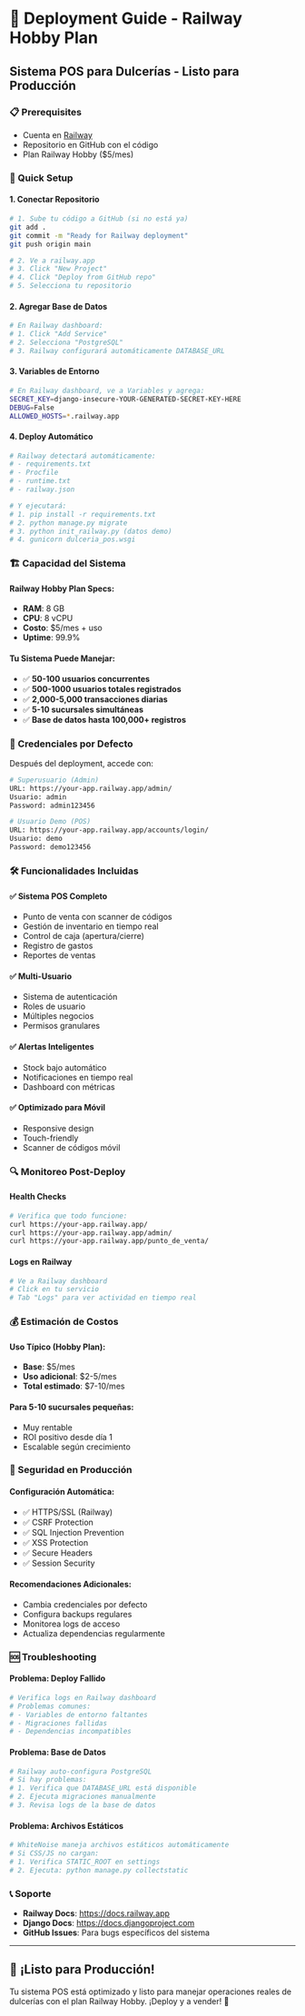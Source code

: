 # 🚀 Deployment Guide - Railway Hobby Plan

## Sistema POS para Dulcerías - Listo para Producción

### 📋 Prerequisites
- Cuenta en [Railway](https://railway.app)
- Repositorio en GitHub con el código
- Plan Railway Hobby ($5/mes)

### 🔧 Quick Setup

#### 1. Conectar Repositorio
```bash
# 1. Sube tu código a GitHub (si no está ya)
git add .
git commit -m "Ready for Railway deployment"
git push origin main

# 2. Ve a railway.app
# 3. Click "New Project" 
# 4. Click "Deploy from GitHub repo"
# 5. Selecciona tu repositorio
```

#### 2. Agregar Base de Datos
```bash
# En Railway dashboard:
# 1. Click "Add Service"
# 2. Selecciona "PostgreSQL" 
# 3. Railway configurará automáticamente DATABASE_URL
```

#### 3. Variables de Entorno
```bash
# En Railway dashboard, ve a Variables y agrega:
SECRET_KEY=django-insecure-YOUR-GENERATED-SECRET-KEY-HERE
DEBUG=False
ALLOWED_HOSTS=*.railway.app
```

#### 4. Deploy Automático
```bash
# Railway detectará automáticamente:
# - requirements.txt
# - Procfile  
# - runtime.txt
# - railway.json

# Y ejecutará:
# 1. pip install -r requirements.txt
# 2. python manage.py migrate
# 3. python init_railway.py (datos demo)
# 4. gunicorn dulceria_pos.wsgi
```

### 🏗️ Capacidad del Sistema

#### Railway Hobby Plan Specs:
- **RAM**: 8 GB
- **CPU**: 8 vCPU  
- **Costo**: $5/mes + uso
- **Uptime**: 99.9%

#### Tu Sistema Puede Manejar:
- ✅ **50-100 usuarios concurrentes**
- ✅ **500-1000 usuarios totales registrados** 
- ✅ **2,000-5,000 transacciones diarias**
- ✅ **5-10 sucursales simultáneas**
- ✅ **Base de datos hasta 100,000+ registros**

### 🔐 Credenciales por Defecto

Después del deployment, accede con:

```bash
# Superusuario (Admin)
URL: https://your-app.railway.app/admin/
Usuario: admin
Password: admin123456

# Usuario Demo (POS)  
URL: https://your-app.railway.app/accounts/login/
Usuario: demo
Password: demo123456
```

### 🛠️ Funcionalidades Incluidas

#### ✅ Sistema POS Completo
- Punto de venta con scanner de códigos
- Gestión de inventario en tiempo real
- Control de caja (apertura/cierre)
- Registro de gastos
- Reportes de ventas

#### ✅ Multi-Usuario
- Sistema de autenticación
- Roles de usuario
- Múltiples negocios
- Permisos granulares

#### ✅ Alertas Inteligentes
- Stock bajo automático
- Notificaciones en tiempo real
- Dashboard con métricas

#### ✅ Optimizado para Móvil
- Responsive design
- Touch-friendly
- Scanner de códigos móvil

### 🔍 Monitoreo Post-Deploy

#### Health Checks
```bash
# Verifica que todo funcione:
curl https://your-app.railway.app/
curl https://your-app.railway.app/admin/
curl https://your-app.railway.app/punto_de_venta/
```

#### Logs en Railway
```bash
# Ve a Railway dashboard
# Click en tu servicio
# Tab "Logs" para ver actividad en tiempo real
```

### 💰 Estimación de Costos

#### Uso Típico (Hobby Plan):
- **Base**: $5/mes
- **Uso adicional**: $2-5/mes  
- **Total estimado**: $7-10/mes

#### Para 5-10 sucursales pequeñas:
- Muy rentable
- ROI positivo desde día 1
- Escalable según crecimiento

### 🚨 Seguridad en Producción

#### Configuración Automática:
- ✅ HTTPS/SSL (Railway)
- ✅ CSRF Protection
- ✅ SQL Injection Prevention  
- ✅ XSS Protection
- ✅ Secure Headers
- ✅ Session Security

#### Recomendaciones Adicionales:
- Cambia credenciales por defecto
- Configura backups regulares
- Monitorea logs de acceso
- Actualiza dependencias regularmente

### 🆘 Troubleshooting

#### Problema: Deploy Fallido
```bash
# Verifica logs en Railway dashboard
# Problemas comunes:
# - Variables de entorno faltantes
# - Migraciones fallidas
# - Dependencias incompatibles
```

#### Problema: Base de Datos
```bash
# Railway auto-configura PostgreSQL
# Si hay problemas:
# 1. Verifica que DATABASE_URL está disponible
# 2. Ejecuta migraciones manualmente
# 3. Revisa logs de la base de datos
```

#### Problema: Archivos Estáticos
```bash
# WhiteNoise maneja archivos estáticos automáticamente
# Si CSS/JS no cargan:
# 1. Verifica STATIC_ROOT en settings
# 2. Ejecuta: python manage.py collectstatic
```

### 📞 Soporte

- **Railway Docs**: https://docs.railway.app
- **Django Docs**: https://docs.djangoproject.com
- **GitHub Issues**: Para bugs específicos del sistema

---

## 🎉 ¡Listo para Producción!

Tu sistema POS está optimizado y listo para manejar operaciones reales de dulcerías con el plan Railway Hobby. ¡Deploy y a vender! 🍭
